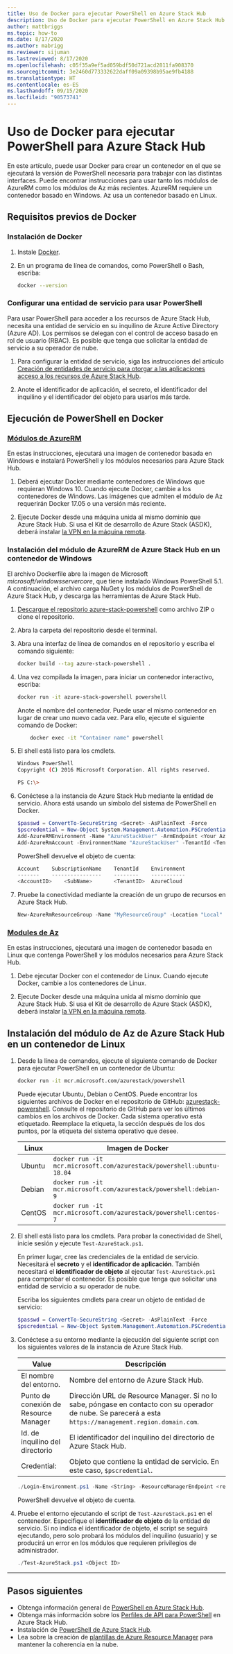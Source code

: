 ```yaml
---
title: Uso de Docker para ejecutar PowerShell en Azure Stack Hub
description: Uso de Docker para ejecutar PowerShell en Azure Stack Hub
author: mattbriggs
ms.topic: how-to
ms.date: 8/17/2020
ms.author: mabrigg
ms.reviewer: sijuman
ms.lastreviewed: 8/17/2020
ms.openlocfilehash: c05f35a9ef5ad059bdf50d721acd2811fa908370
ms.sourcegitcommit: 3e2460d773332622daff09a09398b95ae9fb4188
ms.translationtype: HT
ms.contentlocale: es-ES
ms.lasthandoff: 09/15/2020
ms.locfileid: "90573741"
---
```

# <a name="use-docker-to-run-powershell-for-azure-stack-hub"></a>Uso de Docker para ejecutar PowerShell para Azure Stack Hub

En este artículo, puede usar Docker para crear un contenedor en el que se ejecutará la versión de PowerShell necesaria para trabajar con las distintas interfaces. Puede encontrar instrucciones para usar tanto los módulos de AzureRM como los módulos de Az más recientes. AzureRM requiere un contenedor basado en Windows. Az usa un contenedor basado en Linux.

## <a name="docker-prerequisites"></a>Requisitos previos de Docker

### <a name="install-docker"></a>Instalación de Docker

1. Instale [Docker](https://docs.docker.com/install/).

1. En un programa de línea de comandos, como PowerShell o Bash, escriba:

    ```bash
    docker --version
    ```

### <a name="set-up-a-service-principal-for-using-powershell"></a>Configurar una entidad de servicio para usar PowerShell

Para usar PowerShell para acceder a los recursos de Azure Stack Hub, necesita una entidad de servicio en su inquilino de Azure Active Directory (Azure AD). Los permisos se delegan con el control de acceso basado en rol de usuario (RBAC). Es posible que tenga que solicitar la entidad de servicio a su operador de nube.

1. Para configurar la entidad de servicio, siga las instrucciones del artículo [Creación de entidades de servicio para otorgar a las aplicaciones acceso a los recursos de Azure Stack Hub](../operator/azure-stack-create-service-principals.md?view=azs-2002).

2. Anote el identificador de aplicación, el secreto, el identificador del inquilino y el identificador del objeto para usarlos más tarde.

## <a name="run-powershell-in-docker"></a>Ejecución de PowerShell en Docker

### <a name="azurerm-modules"></a>[Módulos de AzureRM](#tab/rm)

En estas instrucciones, ejecutará una imagen de contenedor basada en Windows e instalará PowerShell y los módulos necesarios para Azure Stack Hub.

1. Deberá ejecutar Docker mediante contenedores de Windows que requieran Windows 10. Cuando ejecute Docker, cambie a los contenedores de Windows. Las imágenes que admiten el módulo de Az requerirán Docker 17.05 o una versión más reciente.

1. Ejecute Docker desde una máquina unida al mismo dominio que Azure Stack Hub. Si usa el Kit de desarrollo de Azure Stack (ASDK), deberá instalar [la VPN en la máquina remota](azure-stack-connect-azure-stack.md#connect-to-azure-stack-hub-with-vpn).

### <a name="install-azure-stack-hub-azurerm-module-on-a-windows-container"></a>Instalación del módulo de AzureRM de Azure Stack Hub en un contenedor de Windows

El archivo Dockerfile abre la imagen de Microsoft *microsoft/windowsservercore*, que tiene instalado Windows PowerShell 5.1. A continuación, el archivo carga NuGet y los módulos de PowerShell de Azure Stack Hub, y descarga las herramientas de Azure Stack Hub.

1. [Descargue el repositorio azure-stack-powershell](https://github.com/Azure-Samples/azure-stack-hub-powershell-in-docker.git) como archivo ZIP o clone el repositorio.

2. Abra la carpeta del repositorio desde el terminal.

3. Abra una interfaz de línea de comandos en el repositorio y escriba el comando siguiente:

    ```bash  
    docker build --tag azure-stack-powershell .
    ```

4. Una vez compilada la imagen, para iniciar un contenedor interactivo, escriba:

    ```bash  
    docker run -it azure-stack-powershell powershell
    ```

    Anote el nombre del contenedor. Puede usar el mismo contenedor en lugar de crear uno nuevo cada vez. Para ello, ejecute el siguiente comando de Docker:

    ```bash  
        docker exec -it "Container name" powershell
    ```

5. El shell está listo para los cmdlets.

    ```bash
    Windows PowerShell
    Copyright (C) 2016 Microsoft Corporation. All rights reserved.

    PS C:\>
    ```

6. Conéctese a la instancia de Azure Stack Hub mediante la entidad de servicio. Ahora está usando un símbolo del sistema de PowerShell en Docker. 

    ```powershell
    $passwd = ConvertTo-SecureString <Secret> -AsPlainText -Force
    $pscredential = New-Object System.Management.Automation.PSCredential('<ApplicationID>', $passwd)
    Add-AzureRMEnvironment -Name "AzureStackUser" -ArmEndpoint <Your Azure Resource Manager endoint>
    Add-AzureRmAccount -EnvironmentName "AzureStackUser" -TenantId <TenantID> -ServicePrincipal -Credential $pscredential
    ```

   PowerShell devuelve el objeto de cuenta:

    ```powershell  
    Account    SubscriptionName    TenantId    Environment
    -------    ----------------    --------    -----------
    <AccountID>    <SubName>       <TenantID>  AzureCloud
    ```

7. Pruebe la conectividad mediante la creación de un grupo de recursos en Azure Stack Hub.

    ```powershell  
    New-AzureRmResourceGroup -Name "MyResourceGroup" -Location "Local"
    ```

### <a name="az-modules"></a>[Modules de Az](#tab/az)

En estas instrucciones, ejecutará una imagen de contenedor basada en Linux que contenga PowerShell y los módulos necesarios para Azure Stack Hub.

1. Debe ejecutar Docker con el contenedor de Linux. Cuando ejecute Docker, cambie a los contenedores de Linux.

1. Ejecute Docker desde una máquina unida al mismo dominio que Azure Stack Hub. Si usa el Kit de desarrollo de Azure Stack (ASDK), deberá instalar [la VPN en la máquina remota](azure-stack-connect-azure-stack.md#connect-to-azure-stack-hub-with-vpn).


## <a name="install-azure-stack-hub-az-module-on-a-linux-container"></a>Instalación del módulo de Az de Azure Stack Hub en un contenedor de Linux

1. Desde la línea de comandos, ejecute el siguiente comando de Docker para ejecutar PowerShell en un contenedor de Ubuntu:

    ```bash
    docker run -it mcr.microsoft.com/azurestack/powershell
    ```

    Puede ejecutar Ubuntu, Debian o CentOS. Puede encontrar los siguientes archivos de Docker en el repositorio de GitHub: [azurestack-powershell](https://github.com/Azure/azurestack-powershell). Consulte el repositorio de GitHub para ver los últimos cambios en los archivos de Docker. Cada sistema operativo está etiquetado. Reemplace la etiqueta, la sección después de los dos puntos, por la etiqueta del sistema operativo que desee.

    | Linux | Imagen de Docker |
    | --- | --- |
    | Ubuntu | `docker run -it mcr.microsoft.com/azurestack/powershell:ubuntu-18.04` |
    | Debian | `docker run -it mcr.microsoft.com/azurestack/powershell:debian-9` |
    | CentOS | `docker run -it mcr.microsoft.com/azurestack/powershell:centos-7` |

2. El shell está listo para los cmdlets. Para probar la conectividad de Shell, inicie sesión y ejecute `Test-AzureStack.ps1`.

    En primer lugar, cree las credenciales de la entidad de servicio. Necesitará el **secreto** y el **identificador de aplicación**. También necesitará el **identificador de objeto**  al ejecutar `Test-AzureStack.ps1` para comprobar el contenedor. Es posible que tenga que solicitar una entidad de servicio a su operador de nube.

    Escriba los siguientes cmdlets para crear un objeto de entidad de servicio:

    ```powershell  
    $passwd = ConvertTo-SecureString <Secret> -AsPlainText -Force
    $pscredential = New-Object System.Management.Automation.PSCredential('<ApplicationID>', $passwd)
    ```

5. Conéctese a su entorno mediante la ejecución del siguiente script con los siguientes valores de la instancia de Azure Stack Hub.

    | Value | Descripción |
    | --- | --- |
    | El nombre del entorno. | Nombre del entorno de Azure Stack Hub. |
    | Punto de conexión de Resource Manager | Dirección URL de Resource Manager. Si no lo sabe, póngase en contacto con su operador de nube. Se parecerá a esta `https://management.region.domain.com`. | 
    | Id. de inquilino del directorio | El identificador del inquilino del directorio de Azure Stack Hub. | 
    | Credential: | Objeto que contiene la entidad de servicio. En este caso, `$pscredential`.  |

    ```powershell
    ./Login-Environment.ps1 -Name <String> -ResourceManagerEndpoint <resource manager endpoint> -DirectoryTenantId <String> -Credential $pscredential
    ```

   PowerShell devuelve el objeto de cuenta.

7. Pruebe el entorno ejecutando el script de `Test-AzureStack.ps1` en el contenedor. Especifique el **identificador de objeto** de la entidad de servicio. Si no indica el identificador de objeto, el script se seguirá ejecutando, pero solo probará los módulos del inquilino (usuario) y se producirá un error en los módulos que requieren privilegios de administrador.

    ```powershell  
    ./Test-AzureStack.ps1 <Object ID>
    ```

---

## <a name="next-steps"></a>Pasos siguientes

- Obtenga información general de [PowerShell en Azure Stack Hub](azure-stack-powershell-overview.md).
- Obtenga más información sobre los [Perfiles de API para PowerShell](azure-stack-version-profiles.md) en Azure Stack Hub.
- Instalación de [PowerShell de Azure Stack Hub](../operator/azure-stack-powershell-install.md).
- Lea sobre la creación de [plantillas de Azure Resource Manager](azure-stack-develop-templates.md) para mantener la coherencia en la nube.
